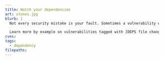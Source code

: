 ```yaml
---
title: Watch your dependencies
art: stones.jpg
blurb: |
  Not every security mistake is your fault. Sometimes a vulnerability will arise in a library that you depend upon. Does it affect you? Will you work around it? How will you know?

  Learn more by example on vulnerabilities tagged with [DEPS file changed.](/tags/DEPS)
cves:
tags:
  - dependency
filepaths:
---
```

